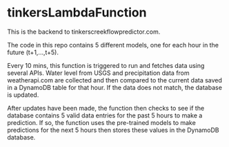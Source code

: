 # tinkersLambdaFunction

This is the backend to tinkerscreekflowpredictor.com.

The code in this repo contains 5 different models, one for each hour in the future (t+1,...,t+5). 

Every 10 mins, this function is triggered to run and fetches data using several APIs. Water level from USGS and precipitation data from weatherapi.com are collected and then compared to the current data saved in a DynamoDB table for that hour. If the data does not match, the database is updated.

After updates have been made, the function then checks to see if the database contains 5 valid data entries for the past 5 hours to make a prediction. If so, the function uses the pre-trained models to make predictions for the next 5 hours then stores these values in the DynamoDB database.
